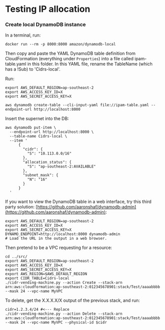 # Testing IP allocation

### Create local DynamoDB instance

In a terminal, run:

```
docker run --rm -p 8000:8000 amazon/dynamodb-local
```

Then copy and paste the YAML DynamoDB table definition from CloudFormation (everything under `Properties`) into a file called ipam-table.yaml in this folder. In this YAML file, rename the TableName (which has a !Sub) to 'Cidrs-local'. 

Run:

```
export AWS_DEFAULT_REGION=ap-southeast-2
export AWS_ACCESS_KEY_ID=X
export AWS_SECRET_ACCESS_KEY=X

aws dynamodb create-table --cli-input-yaml file://ipam-table.yaml --endpoint-url http://localhost:8000
```

Insert the supernet into the DB:

```
aws dynamodb put-item \
  --endpoint-url http://localhost:8000 \
  --table-name Cidrs-local \
  --item '
      {
        "cidr": {
          "S": "10.113.0.0/16"
        },
        "allocation_status": {
          "S": "ap-southeast-2:AVAILABLE"
        },
        "subnet_mask": {
          "N": "16"
        }
      }
  '
```

If you want to view the DynamoDB table in a web interface, try this third party solution: [https://github.com/aaronshaf/dynamodb-admin](https://github.com/aaronshaf/dynamodb-admin):

```
export AWS_DEFAULT_REGION=ap-southeast-2
export AWS_ACCESS_KEY_ID=X
export AWS_SECRET_ACCESS_KEY=X
DYNAMO_ENDPOINT=http://localhost:8000 dynamodb-admin
# Load the URL in the output in a web browser.
```


Then pretend to be a VPC requesting for a resource:

```
cd ../src/
export AWS_DEFAULT_REGION=ap-southeast-2
export AWS_ACCESS_KEY_ID=X
export AWS_SECRET_ACCESS_KEY=X
export AWS_REGION=$AWS_DEFAULT_REGION
export CIDR_TABLE=Cidrs-local
./cidr-vending-machine.py --action Create --stack-arn arn:aws:cloudformation:ap-southeast-2:012345678901:stack/Test/aaaabbbb --mask 24 --vpc-name MyVPC
```

To delete, get the X.X.X.X/X output of the previous stack, and run:

```
cidr=1.2.3.4/24 #<--- Replace
./cidr-vending-machine.py --action Delete --stack-arn arn:aws:cloudformation:ap-southeast-2:012345678901:stack/Test/aaaabbbb --mask 24 --vpc-name MyVPC --physical-id $cidr

```



